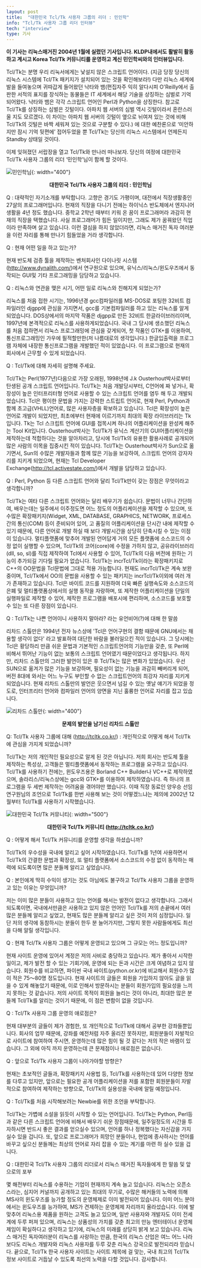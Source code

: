```yaml
---
layout: post
title:  "대한민국 Tcl/Tk 사용자 그룹의 리더 : 민인학"
info: "Tcl/Tk 사용자 그룹 리더 인터뷰"
tech: "interview"
type: 기사
---
```


**이 기사는 리눅스매거진 2004년 1월에 실렸던 기사입니다. KLDP내에서도 활발히 활동하고 계시고 Korea Tcl/Tk 커뮤니티를 운영하고 계신 민인학씨와의 인터뷰입니다.**

Tcl/Tk는 분명 우리 리눅서에게는 낯설지 않은 스크립트 언어이다. (지금 당장 당신의 리눅스 시스템에 Tcl/Tk 패키지가 설치되어 있는 것을 확인해보라!) 다만 리눅스 세계에 발을 들여놓으며 귀따갑게 들어왔던 낙타와 뱀(편집자주  익히 알다시피 O'Reilly에서 출판한 서적의 표지를 장식하는 동물들은 IT 세계에서 해당 기술을 상징하는 심벌로 기억되어왔다. 낙타와 뱀은 각각 스크립트 언어인 Perl과 Python을 상징한다. 참고로 Tcl/Tk를 상징하는 심벌은 깃털이다. 아파치 웹 서버의 심벌 역시 깃털이라서 혼란스러울 지도 모르겠다. 이 차이는 아파치 웹 서버의 깃털이 옆으로 뉘여져 있는 것에 비해 Tcl/Tk의 깃털은 바짝 세워져 있는 것으로 구분할 수 있다.)
에 대한 예찬론으로 ‘미안하지만 잠시 기억 뒷편에’ 접어두었을 뿐 Tcl/Tk는 당신의 리눅스 시스템에서 언제든지 Standby 상태일 것이다.

이제 잊혀졌던 서랍장을 열고 Tcl/Tk와 만나러 떠나보자. 당신의 여정에 대한민국 Tcl/Tk 사용자 그룹의 리더 ‘민인학’님이 함께 할 것이다.

![민인학님](/assets/img/interview_tcltkgrouleader/DSCN0623.JPG){: width="400"}

**<center>대한민국 Tcl/Tk 사용자 그룹의 리더 : 민인학님</center>**

Q : 대략적인 자기소개를 부탁합니다.
 고향은 경기도 가평이며, 대전에서 직장생활중인 27살의 프로그래머입니다. 현재의 직장을 다니기 전에는 하이닉스 반도체에서 엔지니어 생활을 4년 정도 했습니다. 중학교 2학년 때부터 키워 온 꿈이 프로그래머라 과감히 현재의 직장을 택했습니다. 사실 프로그래머가 힘든 일이지만, 그래도 제가 꿈꿔왔던 직업이라 만족하며 살고 있습니다. 이런 결심을 하지 않았더라면, 리눅스 매거진 독자 여러분을 이런 자리를 통해 만나기 힘들었을 거라 생각합니다.

Q : 현재 어떤 일을 하고 있는가?

현재 반도체 검증 툴을 제작하는 벤처회사인 다이나릿 시스템(<http://www.dynalith.com/>)에서 연구원으로 있으며, 유닉스/리눅스/윈도우즈에서 동작되는 GUI및 기타 프로그래밍을 담당하고 있습니다. 

Q : 리눅스와 연관을 맺은 시기, 어떤 일로 리눅스와 친해지게 되었는가?

리눅스를 처음 접한 시기는, 1996년경 gcc컴파일러를 MS-DOS로 포팅한 32비트 컴파일러인 djgpp에 관심을 가지면서, gcc를 기본컴파일러를 하고 있는 리눅스를 알게 되었습니다. DOS상에서의 마지막 작품은 djgpp로 만든 32비트 한글라이브러리이며, 1997년에 본격적으로 리눅스를 사용하게되었습니다. 국내 그 당시에 생소했던 리눅스를 처음 접하면서 리눅스 프로그래밍에 관심을 갖게되어, 첫 작품인 GTK+를 이용하여, 통신프로그래밍인 가우에 필적할만한(저 나름대로의 생각입니다.) 한글입출력을 프로그램 자체에 내장한 통신프로그램을 개발했던 적이 있었습니다. 이 프로그램으로 현재의 회사에서 근무할 수 있게 되었습니다. 

Q : Tcl/Tk에 대해 자세히 설명해 주세요.

Tcl/Tk는 Perl(1977년)다음으로 가장 오래된, 1998년에  J.k Ousterhout박사로부터 탄생된 공개 스크립트 언어입니다. Tcl/Tk는 처음 개발당시부터, C언어에 짜 넣거나, 확장성이 높은 인터프리터형 언어로 사용할 수 있는 스크립트 언어를 염두 해 두고 개발되었습니다. Tcl은 평이한 문법을 가지는 강력한 스트립트 언어로, 현재 Perl, Python과 함께 초고급(VHLL)언어로, 많은 사용자층을 확보하고 있습니다. Tcl은 확장성이 높은 언어로 개발이 되었지만, 최초에부터 현재에 이르기까지 최대의 확장 라이브러리는 Tk입니다. Tk는 Tcl 스크립트 언어에 GUI를 접목시켜 하나의 어플리케이션을 완성케 해주는 Tool Kit입니다. Ousterhout박사는 Tcl/Tk가 유닉스 계산기의 GUI어플리케이션을 제작하는데 적합하다는 것을 알아차리고, 당시에 Tcl/Tk의 유용한 활용사례로 공개되어 많은 사람의 이목을 집중시킨 적이 있습니다. Tcl/Tk는 Ousterhout박사가 Sun으로 옮기면서, Sun의 수많은 개발자들과 함께 많은 기능을 보강하여, 스크립트 언어의 강자자리를 지키게 되었으며, 현재는 Tcl Developer Exchange(<http://tcl.activestate.com/>)에서 개발을 담당하고 있습니다. 

Q : Perl, Python 등 다른 스크립트 언어와 달리 Tcl/Tk만이 갖는 장점은 무엇이라고 생각합니까?

Tcl/Tk는 여타 다른 스크립트 언어와는 달리 배우기가 쉽습니다. 문법이 너무나 간단하여, 배우는데는 일주에서 이주정도면 어느 정도의 어플리케이션을 제작할 수 있으며, 또 수많은 확장패키지(Widget, XML, DATABASE, GRAPHICS, NETWORK, 프로세스간의 통신(COM) 등이 준비되어 있어, 고 품질의 어플리케이션을 단시간 내에 제작할 수 있기 때문에, 다른 언어로 개발 하실 때 보다 개발시간을 상당히 단축시킬 수 있는 이점이 있습니다. 멀티플랫폼에 맞추어 개발된 언어답게 거의 모든 플랫폼에 소스코드의 수정 없이 실행할 수 있으며, Tcl/Tk의 코어(core)에 수정을 가하지 않고, 공유라이브러리(dll, so, sl)를 직접 제작하여 Tcl에서 사용할 수 있어, Tcl/Tk의 다음 버전에 원하는 기능이 추가되길 기다릴 필요가 없습니다. Tcl/Tk는 incrTcl/Tk이라는 확장패키지로 C++의 OO문법을 Tcl문법에 그대로 적용 가능합니다. 현재도 incrTcl/Tk은 계속 보완중이며, Tcl/Tk에서 OO의 문법을 사용할 수 있는 패키지는 incrTcl/Tk이외에 여러 개가 존재하고 있습니다. Tcl은 바이트 코드를 지원하여 더욱 빠른 실행속도와 소스코드의 은폐 및 멀티폴랫폼상에서의 실행 동작을 자랑하며, 또 제작한 어플리케이션을 단일의 실행파일로 제작할 수 있어, 제작한 프로그램을 배포시에 편리하며, 소스코드를 보호할 수 있는 또 다른 장점이 있습니다.

Q : Tcl/Tk는 나쁜 언어이니 사용하지 말아라? 라는 유언비어(?)에 대해 한 말씀

리차드 스톨만은 1994년 전자 뉴스상에 'Tcl은 언어구현의 결함 때문에 GNU에서는 채용할 생각이 없다' 라고 발표하여 대단한 바람을 불러일으킨 적이 있습니다. 그 당시에는 Tcl은 황당하리 만큼 쉬운 문법과 기본적인 스크립트언어의 기능만을 갖춘, 또 Perl에 비해서 뛰어난 기능이 없는 보통의 스크립트 언어였기 때문이었다고 생각됩니다. 하지만, 리차드 스톨만의 그러한 발언이 있은 후 Tcl/Tk는 많은 변화가 있었습니다. 우선 SUN으로 옮겨가 많은 기능을 보강하며, 필요성이 없는 기능을 과감히 빼버리게 되어, 버전 8대에 와서는 어느 누구도 부인할 수 없는 스크립트언어의 최강자 자리를 지키게 되었습니다. 현재 리차드 스톨만의 발언은 웃으면서 넘길 수 있는 옛날 얘기가 되었을 정도로, 인터프리터 언어와 컴파일러 언어의 양면을 지닌 훌륭한 언어로 자리를 잡고 있습니다.

![리차드 스톨만](/assets/img/interview_tcltkgrouleader/stm.jpg){: width="400"}

**<center>문제의 발언을 남기신 리차드 스톨만</center>**

Q: Tcl/Tk 사용자 그룹에 대해 (<http://tcltk.co.kr/>) : 개인적으로 어떻게 해서 Tcl/Tk에 관심을 가지게 되었습니까?

Tcl/Tk는 저의 개인적인 필요성으로 알게 된 것은 아닙니다. 저희 회사는 반도체 툴을 제작하는 특성상, 고객들은 멀티플랫폼에서 동작하는 프로그램을 요구하고 있습니다. Tcl/Tk를 사용하기 전에는, 윈도우즈용은 Borland C++ Builder나 VC++로 제작하였으며, 솔라리스/리눅스상에는 gcc와 GTK+를 이용하여 제작하였습니다. 즉 하나의 프로그램을 두 세번 제작하는 어려움을 겪어야만 했습니다. 이때 직장 동료인 양우승 선임 연구원님의 조언으로 Tcl/Tk를 한번 사용해 보는 것이 어떻겠느냐는 제의에 2002년 12월부터 Tcl/Tk를 사용하기 시작했습니다.

![대한민국 Tcl/Tk 커뮤니티](/assets/img/interview_tcltkgrouleader/image.jpg){: width="500"}

**<center>대한민국 Tcl/Tk 커뮤니티 (<http://tcltk.co.kr/>)</center>**

Q : 어떻게 해서 Tcl/Tk 커뮤니티를 운영할 생각을 하셨습니까?

Tcl/Tk의 우수성을 국내에 알리고 싶어 시작하였습니다. Tcl/Tk를 1년여 사용하면서 Tcl/Tk의 간결한 문법과 확장성, 또 멀티 플랫폼에서 소스코드의 수정 없이 동작하는 매력에 되도록이면 많은 분들께 알리고 싶었습니다.

Q : 본인에게 딱히 수익이 생기는 것도 아님에도 불구하고 Tcl/Tk 사용자 그룹을 운영하고 있는 이유는 무엇입니까?

저는 이미 많은 분들이 사용하고 있는 언어를 해서는 발전이 없다고 생각합니다. 그래서 되도록이면, 국내에서만큼은 사용하고 있지 않은 언어인 Tcl/Tk를 저의 손끝에서 여러 많은 분들께 알리고 싶었고, 현재도 많은 분들께 알리고 싶은 것이 저의 심정입니다. 일단 저의 생각에 동참하시는 분들이 한두 분 늘어가지만, 그렇지 못한 사람들에게도 최선을 다해 알릴 생각입니다.

Q : 현재 Tcl/Tk 사용자 그룹은 어떻게 운영되고 있으며 그 규모는 어느 정도입니까?

현재 사이트 운영에 있어서 계정은 저의 사비로 충당하고 있습니다. 제가 좋아서 시작한일이고, 제가 발전 할 수 있는 기회기에, 운영에 되는 돈과 시간은 크게 여념하고 있지 않습니다. 회원수를 비교하면, 파이썬 국내 싸이트(python.or.kr)에 비교해서 회원수가 많이 적은 75～80명 정도입니다. 현재 사이트의 글들은 회원을 가입하지 않아도 글을 읽을 수 있게 해놓았기 때문에, 이로 인해서 방문하시는 분들이 회원가입의 필요성을 느끼지 못하는 것 같습니다. 저의 사이트 목적이 회원을 늘리는 것이 아니라, 최대한 많은 분들께 Tcl/Tk를 알리는 것이기 때문에, 이 점은 변함이 없을 것입니다.

Q : Tcl/Tk 사용자 그룹 운영의 애로점은?

현재 대부분의 글들이 제가 경험한, 또 개인적으로 Tcl/Tk에 대해서 공부한 강좌들뿐입니다. 회사의 업무 때문에, 강좌를 예전처럼 자주 올리진 못하지만, 회원분들이 자발적으로 사이트에 참여하여 주시면, 운영하는데 많은 힘이 될 것 같다는 저의 작은 바램이 있습니다. 그 외에 아직 까지 운영하는데 큰 문제점이나 애로점은 없습니다. 

Q : 앞으로 Tcl/Tk 사용자 그룹이 나아가야할 방향은?

현재는 초보적인 글들과, 확장패키지 사용법 등, Tcl/Tk를 사용하는데 있어 다양한 정보를 다루고 있지만, 앞으로는 필요한 공개 어플리케이션을 저를 포함한 회원분들이 자발적으로 참여하여 제작하는 방향으로, Tcl/Tk의 실용성을 국내에 알릴 예정입니다.

Q : Tcl/Tk를 처음 시작해보려는 Newbie를 위한 조언을 부탁합니다.

Tcl/Tk는 가볍에 소설을 읽듯이 시작할 수 있는 언어입니다. Tcl/Tk는 Python, Perl등과 같은 다른 스크립트 언어에 비해서 배우기 쉬운 장점때문에,  일주일정도의 시간을 투자하시면 반드시 좋은 결과를 얻으실수 있으며, 언어를 하나 정복했다는 자신감을 가지실수 있을 겁니다. 또, 앞으로 프로그래머가 희망인 분들이나, 현업에 종사하시는 언어를 바꾸고 싶으신 분들께는 최상의 언어로 자리 잡을 수 있는 계기를 마련 하 실수 있을 겁니다.

Q : 대한민국 Tcl/Tk 사용자 그룹의 리더로서 리눅스 매거진 독자들에게 한 말씀 및 앞으로의 포부

몇 해전부터 리눅스를 수용하는 기업이 현재까지 계속 늘고 있습니다. 리눅스는 오픈소스라는, 심지어 커널까지 공개하고 있는 최대의 무기로, 수많은 해커들의 노력에 의해 MS사의 윈도우즈를 능가할 정도의 운영체제로 이미 발전되어 있습니다. 이미 어느 분야에서는 윈도우즈를 능가하여, MS가 견제하는 운영체제 자리까지 올라섰습니다. 이에 발맞추어 리눅스용 제품을 원하는 고객도 늘고 있으며, 일반 사용자와 개발자도 이미 전세계에 두루 퍼져 있으며, 리눅스는 상품성의 가치를 갖춘 최고의 만능 엔터테이너 운영체제임이 확실하다고 생각하고 있기에, 리눅스의 미래를 상당히 밝게 보고 있습니다. 리눅스 매거진 독자여러분이 리눅스를 사랑하는 만큼, 한국의 리눅스 산업은 여느 어느 나라보다도 리눅스 개발자와 리눅스 사용자를 두루 갖춘 리눅스 강국으로 발전되리라 믿습니다. 끝으로, Tcl/Tk 한국 사용자 사이트는 사이트 제목에 걸 맞는, 국내 최고의 Tcl/Tk 정보 사이트로 거듭날 수 있도록 최선의 노력을 다할 것입니다. 감사합니다.

